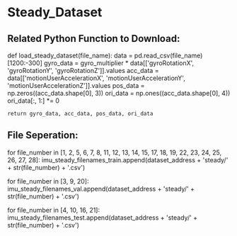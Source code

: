 # Steady_Dataset

## Related Python Function to Download:

def load_steady_dataset(file_name):
    data = pd.read_csv(file_name)[1200:-300]
    gyro_data = gyro_multiplier * data[['gyroRotationX', 'gyroRotationY', 'gyroRotationZ']].values
    acc_data = data[['motionUserAccelerationX', 'motionUserAccelerationY', 'motionUserAccelerationZ']].values
    pos_data = np.zeros((acc_data.shape[0], 3))
    ori_data = np.ones((acc_data.shape[0], 4))
    ori_data[:, 1:] *= 0

    return gyro_data, acc_data, pos_data, ori_data
    

## File Seperation:

for file_number in [1, 2, 5, 6, 7, 8, 11, 12, 13, 14, 15, 17, 18, 19, 22, 23, 24, 25, 26, 27, 28]:
    imu_steady_filenames_train.append(dataset_address + 'steady/' + str(file_number) + '.csv')

for file_number in [3, 9, 20]:
    imu_steady_filenames_val.append(dataset_address + 'steady/' + str(file_number) + '.csv')

for file_number in [4, 10, 16, 21]:
    imu_steady_filenames_test.append(dataset_address + 'steady/' + str(file_number) + '.csv')
